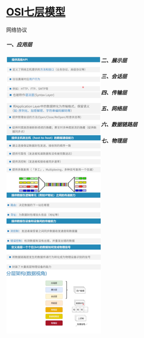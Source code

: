 # [OSI七层模型](https://course.study.163.com/480000006851432/lecture-480000037171637)

网络协议

##### 一、应用层

<img src="OSI七层模型.assets/image-20210423152120134.png" alt="image-20210423152120134" style="zoom: 25%;" align="left"/>

##### 二、展示层

<img src="OSI七层模型.assets/image-20210423152741094.png" alt="image-20210423152741094" style="zoom: 25%;" align="left" />

##### 三、会话层

<img src="OSI七层模型.assets/image-20210423153029441.png" alt="image-20210423153029441" style="zoom: 25%;" align="left" />

##### 四、传输层

<img src="OSI七层模型.assets/image-20210423153241888.png" alt="image-20210423153241888" style="zoom: 25%;" align="left"/>

##### 五、网络层

<img src="OSI七层模型.assets/image-20210423153438040.png" alt="image-20210423153438040" style="zoom: 25%;" align="left" />

##### 六、数据链路层

<img src="OSI七层模型.assets/image-20210423154236320.png" alt="image-20210423154236320" style="zoom: 25%;" align="left"/>

##### 七、物理层

<img src="OSI七层模型.assets/image-20210423154902278.png" alt="image-20210423154902278" style="zoom: 25%;" align="left" />



<img src="OSI七层模型.assets/image-20210423161625450.png" alt="image-20210423161625450" style="zoom: 25%;" align="left" />